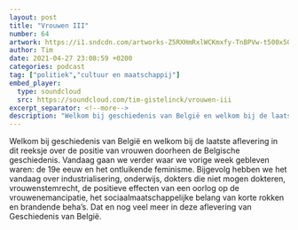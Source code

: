 ```yaml
---
layout: post
title: "Vrouwen III"
number: 64
artwork: https://i1.sndcdn.com/artworks-Z5RXHmRxlWCKmxfy-TnBPVw-t500x500.jpg
author: Tim
date: 2021-04-27 23:08:59 +0200
categories: podcast
tag: ["politiek","cultuur en maatschappij"]
embed_player:
  type: soundcloud
  src: https://soundcloud.com/tim-gistelinck/vrouwen-iii
excerpt_separator: <!--more-->
description: "Welkom bij geschiedenis van België en welkom bij de laatste aflevering in dit reeksje over de positie van vrouwen doorheen de Belgische geschiedenis."
---
```

Welkom bij geschiedenis van België en welkom bij de laatste aflevering in dit reeksje over de positie van vrouwen doorheen de Belgische geschiedenis. Vandaag gaan we verder waar we vorige week gebleven waren: de 19e eeuw en het ontluikende feminisme. Bijgevolg hebben we het vandaag over industrialisering, onderwijs, dokters die niet mogen dokteren, vrouwenstemrecht, de positieve effecten van een oorlog op de vrouwenemancipatie, het sociaalmaatschappelijke belang van korte rokken en brandende beha’s. Dat en nog veel meer in deze aflevering van Geschiedenis van België.